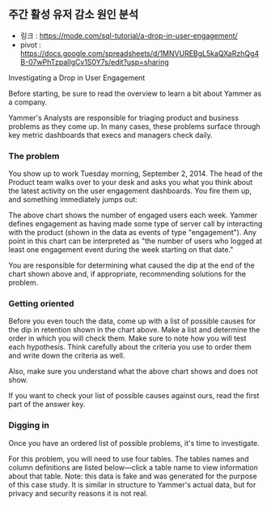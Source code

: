 ## 주간 활성 유저 감소 원인 분석
- 링크 : https://mode.com/sql-tutorial/a-drop-in-user-engagement/
- pivot : https://docs.google.com/spreadsheets/d/1MNVUREBgL5kaQXaRzhQg4B-07wPhTzpalIgCv1S0Y7s/edit?usp=sharing

Investigating a Drop in User Engagement

Before starting, be sure to read the overview to learn a bit about Yammer as a company.

Yammer's Analysts are responsible for triaging product and business problems as they come up. In many cases, these problems surface through key metric dashboards that execs and managers check daily.

### The problem
You show up to work Tuesday morning, September 2, 2014. The head of the Product team walks over to your desk and asks you what you think about the latest activity on the user engagement dashboards. You fire them up, and something immediately jumps out:

The above chart shows the number of engaged users each week. Yammer defines engagement as having made some type of server call by interacting with the product (shown in the data as events of type "engagement"). Any point in this chart can be interpreted as "the number of users who logged at least one engagement event during the week starting on that date."

You are responsible for determining what caused the dip at the end of the chart shown above and, if appropriate, recommending solutions for the problem.

### Getting oriented
Before you even touch the data, come up with a list of possible causes for the dip in retention shown in the chart above. Make a list and determine the order in which you will check them. Make sure to note how you will test each hypothesis. Think carefully about the criteria you use to order them and write down the criteria as well.

Also, make sure you understand what the above chart shows and does not show.

If you want to check your list of possible causes against ours, read the first part of the answer key.

### Digging in
Once you have an ordered list of possible problems, it's time to investigate.

For this problem, you will need to use four tables. The tables names and column definitions are listed below—click a table name to view information about that table. Note: this data is fake and was generated for the purpose of this case study. It is similar in structure to Yammer's actual data, but for privacy and security reasons it is not real.
